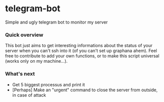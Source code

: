 # telegram-bot
Simple and ugly telegram bot to monitor my server

### Quick overview

This bot just aims to get interesting informations about the status of your server when you can't ssh into it (of you can't set up graphana ahem).
Feel free to contribute to add your own functions, or to make this script universal (works only on my machine...).

### What's next
- Get 5 biggest processus and print it
- [Perhaps] Make an "urgent" command to close the server from outside, in case of attack
